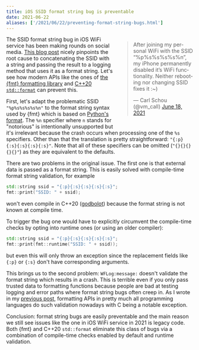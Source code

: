 ```yaml
---
title: iOS SSID format string bug is preventable
date: 2021-06-22
aliases: ['/2021/06/22/preventing-format-string-bugs.html']
---
```


<div style="clear:right; float:right; margin-left:1em; margin-bottom:1em; width: 40%">
<blockquote class="twitter-tweet"><p lang="en" dir="ltr">After joining my personal WiFi with the SSID “%p%s%s%s%s%n”, my iPhone permanently disabled it’s WiFi functionality. Neither rebooting nor changing SSID fixes it :~)</p>&mdash; Carl Schou (@vm_call) <a href="https://twitter.com/vm_call/status/1405937492642123782?ref_src=twsrc%5Etfw">June 18, 2021</a></blockquote> <script async src="https://platform.twitter.com/widgets.js" charset="utf-8"></script>
</div>

The SSID format string bug in iOS WiFi service has been making rounds on social
media.
[This blog post](https://blog.chichou.me/2021/06/20/quick-analysis-wifid/)
nicely pinpoints the root cause to concatenating the SSID with a string
and passing the result to a logging method that uses it as a format string.
Let's see how modern APIs like the ones of [the {fmt} formatting library](
https://github.com/fmtlib/fmt) and [C++20 `std::format`](
ttps://en.cppreference.com/w/cpp/utility/format/format) can prevent this.

First, let's adapt the problematic SSID `"%p%s%s%s%s%n"` to the format string
syntax used by {fmt} which is based on [Python's format](
https://docs.python.org/3/library/string.html#format-string-syntax).
The `%n` specifier where
`n` stands for "notorious" is intentionally unsupported but it's irrelevant
because the crash occurs when processing one of the `%s` specifiers. Other than
that the translation is pretty straightforward: `"{:p}{:s}{:s}{:s}{:s}"`.
Note that all of these specifiers can be omitted (`"{}{}{}{}{}"`) as they
are equivalent to the defaults.

There are two problems in the original issue. The first one is that external
data is passed as a format string. This is easily solved with compile-time
format string validation, for example

```c++
std::string ssid = "{:p}{:s}{:s}{:s}{:s}";
fmt::print("SSID: " + ssid);
```

won't even compile in C++20 ([godbolot](https://godbolt.org/z/fEco8Yhas))
because the format string is not known at compile time.

To trigger the bug one would have to explicitly circumvent the compile-time
checks by opting into runtime ones (or using an older compiler):

```c++
std::string ssid = "{:p}{:s}{:s}{:s}{:s}";
fmt::print(fmt::runtime("SSID: " + ssid));
```

but even this will only throw an exception since the replacement fields like
`{:p}` or `{:s}` don't have corresponding arguments.

This brings us to the second problem: `WFLog:message:` doesn't validate the
format string which results in a crash. This is terrible even if you only pass
trusted data to formatting functions because people are bad at testing logging
and error paths where format string bugs often creep in. As I wrote in my
[previous post](https://www.zverovich.net/2021/06/16/safe-formatting-api.html),
formatting APIs in pretty much all programming languages do such validation
nowadays with C being a notable exception.

Conclusion: format string bugs are easily preventable and the main reason we
still see issues like the one in iOS WiFi service in 2021 is legacy code.
Both {fmt} and C++20 `std::format` eliminate this class of bugs via a
combination of compile-time checks enabled by default and runtime validation.
